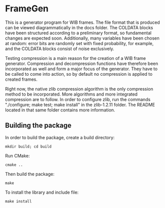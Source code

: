 # FrameGen
This is a generator program for WIB frames. The file format that is produced can be viewed diagrammatically in the docs folder. The COLDATA blocks have been structured according to a preliminary format, so fundamental changes are expected soon. Additionally, many variables have been chosen at random: error bits are randomly set with fixed probability, for example, and the COLDATA blocks consist of noise exclusively.

Testing compression is a main reason for the creation of a WIB frame generator. Compression and decompression functions have therefore been incorporated as well and form a major focus of the generator. They have to be called to come into action, so by default no compression is applied to created frames.

Right now, the native zlib compression algorithm is the only compression method to be incorporated. More algorithms and more integrated compression are to follow. In order to configure zlib, run the commands "./configure; make test; make install" in the zlib-1.2.11 folder. The README located in that same folder contains more information.

## Building the package
In order to build the package, create a build directory:
```
mkdir build; cd build
```

Run CMake:
```
cmake ..
```

Then build the package:
```
make
```

To install the library and include file:
```
make install
```
